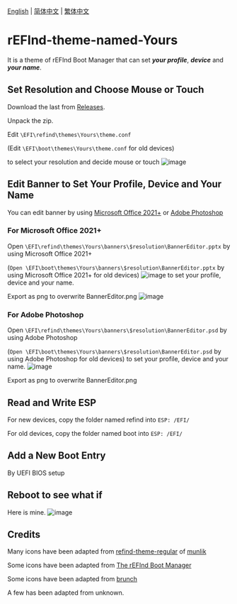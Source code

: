 [English](https://github.com/1457384613gh/rEFInd-theme-named-Yours) | [简体中文](https://github.com/1457384613gh/rEFInd-theme-named-Yours/blob/main/%E8%87%AA%E8%BF%B0%E6%96%87%E4%BB%B6.md) | [繁体中文](https://github.com/1457384613gh/rEFInd-theme-named-Yours/blob/main/%E7%B9%81%E4%BD%93%E4%B8%AD%E6%96%87.md)
# rEFInd-theme-named-Yours
It is a theme of rEFInd Boot Manager that can set ___your profile___, ___device___ and ___your name___.

## Set Resolution and Choose Mouse or Touch
Download the last from [Releases](https://github.com/1457384613gh/rEFInd-theme-named-Yours/releases).

Unpack the zip.

Edit `\EFI\refind\themes\Yours\theme.conf`

(Edit `\EFI\boot\themes\Yours\theme.conf` for old devices)

to select your resolution and decide mouse or touch
![image](https://user-images.githubusercontent.com/69227436/162579811-bf3277c0-0ce0-4c35-b22a-a49370ae34fc.png)

## Edit Banner to Set Your Profile, Device and Your Name
You can edit banner by using [Microsoft Office 2021+](https://github.com/1457384613gh/rEFInd-theme-named-Yours/blob/main/README.md#for-microsoft-office-2021) or [Adobe Photoshop](https://github.com/1457384613gh/rEFInd-theme-named-Yours/blob/main/README.md#for-adobe-photoshop)
### For Microsoft Office 2021+
Open `\EFI\refind\themes\Yours\banners\$resolution\BannerEditor.pptx` by using Microsoft Office 2021+

(`Open \EFI\boot\themes\Yours\banners\$resolution\BannerEditor.pptx` by using Microsoft Office 2021+ for old devices)
![image](https://user-images.githubusercontent.com/69227436/164608436-e3b76607-7b73-4016-be0b-ec3c23ae9012.png)
to set your profile, device and your name.

Export as png to overwrite BannerEditor.png
![image](https://user-images.githubusercontent.com/69227436/162580182-73dcc418-c6e0-4802-af90-daab30ede40d.png)
### For Adobe Photoshop
Open `\EFI\refind\themes\Yours\banners\$resolution\BannerEditor.psd` by using Adobe Photoshop

(`Open \EFI\boot\themes\Yours\banners\$resolution\BannerEditor.psd` by using Adobe Photoshop for old devices)
to set your profile, device and your name.
![image](https://user-images.githubusercontent.com/69227436/164608548-03b00cf6-4c88-489e-878a-aec8f328f1ce.png)


Export as png to overwrite BannerEditor.png

## Read and Write ESP
For new devices, copy the folder named refind into `ESP: /EFI/`

For old devices, copy the folder named boot into `ESP: /EFI/`

## Add a New Boot Entry
By UEFI BIOS setup

## Reboot to see what if
Here is mine.
![image](https://user-images.githubusercontent.com/69227436/164609533-dbaa87f5-4384-4cbb-b8f3-8c457af7169b.png)

## Credits
Many icons have been adapted from [refind-theme-regular](https://github.com/munlik/refind-theme-regular) of [munlik](https://github.com/munlik)

Some icons have been adapted from [The rEFInd Boot Manager](http://www.rodsbooks.com/refind/)

Some icons have been adapted from [brunch](https://github.com/sebanc/brunch/)

A few has been adapted from unknown.
